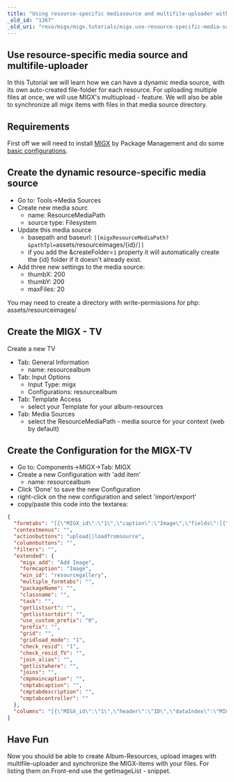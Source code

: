 ```yaml
---
title: "Using resource-specific mediasource and multifile-uploader with MIGX (Old Version)"
_old_id: "1367"
_old_uri: "revo/migx/migx.tutorials/migx.use-resource-specific-media-source-and-multifile-uploader"
---
```


## Use resource-specific media source and multifile-uploader

In this Tutorial we will learn how we can have a dynamic media source, with its own auto-created file-folder for each resource.
For uploading multiple files at once, we will use MIGX's multiupload - feature.
We will also be able to synchronize all migx items with files in that media source directory.

## Requirements

First off we will need to install [MIGX](extras/migx "MIGX") by Package Management and do some [basic configurations](extras/migxdb/migxdb.configuration "MIGXdb.Configuration").

## Create the dynamic resource-specific media source

- Go to: Tools->Media Sources
- Create new media sourc
    - name: ResourceMediaPath
    - source type: Filesystem
- Update this media source
    - basepath and baseurl: `[[migxResourceMediaPath? &pathTpl=`assets/resourceimages/{id}/`]]`
    - if you add the &createFolder=`1` property it will automatically create the {id} folder if it doesn't already exist.
- Add three new settings to the media source:
    - thumbX: 200
    - thumbY: 200
    - maxFiles: 20

You may need to create a directory with write-permissions for php: assets/resourceimages/

## Create the MIGX - TV

Create a new TV

- Tab: General Information
    - name: resourcealbum
- Tab: Input Options
    - Input Type: migx
    - Configurations: resourcealbum
- Tab: Template Access
    - select your Template for your album-resources
- Tab: Media Sources
    - select the ResourceMediaPath - media source for your context (web by default)

## Create the Configuration for the MIGX-TV

- Go to: Components->MIGX->Tab: MIGX
- Create a new Configuration with 'add item'
    - name: resourcealbum
- Click 'Done' to save the new Configuration
- right-click on the new configuration and select 'import/export'
- copy/paste this code into the textarea:

``` json
{
  "formtabs": "[{\"MIGX_id\":\"1\",\"caption\":\"Image\",\"fields\":[{\"field\":\"title\",\"caption\":\"Title\",\"MIGX_id\":1},{\"MIGX_id\":\"2\",\"field\":\"image\",\"caption\":\"Image\",\"inputTV\":\"\",\"inputTVtype\":\"image\",\"configs\":\"\",\"sourceFrom\":\"migx\",\"sources\":\"\",\"inputOptionValues\":\"\",\"default\":\"\"},{\"MIGX_id\":\"3\",\"field\":\"description\",\"caption\":\"Description\",\"inputTV\":\"\",\"inputTVtype\":\"\",\"configs\":\"\",\"sourceFrom\":\"config\",\"sources\":\"\",\"inputOptionValues\":\"\",\"default\":\"\"}]}]",
  "contextmenus": "",
  "actionbuttons": "upload||loadfromsource",
  "columnbuttons": "",
  "filters": "",
  "extended": {
    "migx_add": "Add Image",
    "formcaption": "Image",
    "win_id": "resourcegallery",
    "multiple_formtabs": "",
    "packageName": "",
    "classname": "",
    "task": "",
    "getlistsort": "",
    "getlistsortdir": "",
    "use_custom_prefix": "0",
    "prefix": "",
    "grid": "",
    "gridload_mode": "1",
    "check_resid": "1",
    "check_resid_TV": "",
    "join_alias": "",
    "getlistwhere": "",
    "joins": "",
    "cmpmaincaption": "",
    "cmptabcaption": "",
    "cmptabdescription": "",
    "cmptabcontroller": ""
  },
  "columns": "[{\"MIGX_id\":\"1\",\"header\":\"ID\",\"dataIndex\":\"MIGX_id\",\"width\":\"10\",\"renderer\":\"\",\"sortable\":\"false\",\"show_in_grid\":\"1\"},{\"MIGX_id\":\"2\",\"header\":\"Title\",\"dataIndex\":\"title\",\"width\":\"20\",\"renderer\":\"\",\"sortable\":\"false\",\"show_in_grid\":\"1\"},{\"MIGX_id\":\"3\",\"header\":\"Image\",\"dataIndex\":\"image\",\"width\":\"20\",\"renderer\":\"this.renderImage\",\"sortable\":\"false\",\"show_in_grid\":\"1\"},{\"MIGX_id\":\"4\",\"header\":\"Deleted\",\"dataIndex\":\"deleted\",\"width\":\"10\",\"renderer\":\"this.renderCrossTick\",\"sortable\":\"false\",\"show_in_grid\":\"1\"}]"
}
```

## Have Fun

Now you should be able to create Album-Resources, upload images with multifile-uploader and synchronize the MIGX-items with your files.
For listing them on Front-end use the getImageList - snippet.
